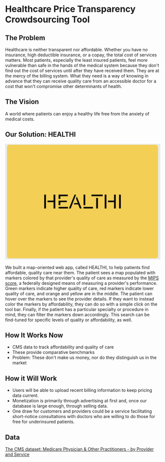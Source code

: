 # Healthcare Price Transparency Crowdsourcing Tool

## The Problem

Healthcare is neither transparent nor affordable. Whether you have no insurance, high deductible insurance, or a copay, the total cost of services matters. Most patients, especially the least insured patients, feel more vulnerable than safe in the hands of the medical system because they don't find out the cost of services until after they have received them. They are at the mercy of the billing system. What they need is a way of knowing in advance that they can receive quality care from an accessible doctor for a cost that won't compromise other determinants of health.

## The Vision

A world where patients can enjoy a healthy life free from the anxiety of medical costs.

## Our Solution: HEALTHI

![HEALTHI](assets/HEALTHI.png)

We built a map-oriented web app, called HEALTHI, to help patients find affordable, quality care near them. The patient sees a map populated with markers colored by that provider's quality of care as measured by the [MIPS score](https://mdinteractive.com/MIPS), a federally designed means of measuring a provider's performance. Green markers indicate higher quality of care, red markers indicate lower quality of care, and orange and yellow are in the middle. The patient can hover over the markers to see the provider details. If they want to instead color the markers by affordability, they can do so with a simple click on the tool bar. Finally, if the patient has a particular specialty or procedure in mind, they can filter the markers down accordingly. This search can be find-tuned for specific levels of quality or affordability, as well.

## How It Works Now

  - CMS data to track affordability and quality of care
  - These provide comparative benchmarks
  - Problem: These don't make us money, nor do they distinguish us in the market

## How it Will Work

  - Users will be able to upload recent billing information to keep pricing data current.
  - Monetization is primarily through advertising at first and, once our database is large enough, through selling data.
  - One draw for customers and providers could be a service facilitating short-notice consultations with doctors who are willing to do those for free for underinsured patients.

## Data

[The CMS dataset: Medicare Physician & Other Practitioners - by Provider and Service](https://data.cms.gov/provider-summary-by-type-of-service/medicare-physician-other-practitioners/medicare-physician-other-practitioners-by-provider-and-service/data)
